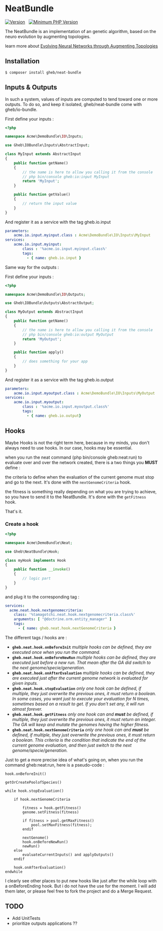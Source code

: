 # NeatBundle

[![Version](https://img.shields.io/badge/version-1.0-blue.svg)](https://img.shields.io/badge/version-1.0-blue.svg)
&nbsp;
[![Minimum PHP Version](https://img.shields.io/badge/php-%3E%205.6-lightgrey.svg)](https://php.net/)
&nbsp;

The NeatBundle is an implementation of an genetic algorithm, based on the neuro evolution by augmenting topologies.

learn more about [Evolving Neural Networks through Augmenting Topologies](http://nn.cs.utexas.edu/downloads/papers/stanley.ec02.pdf)

## Installation

```shell
$ composer install gheb/neat-bundle
```

## Inputs & Outputs

In such a system, values of inputs are computed to tend toward one or more outputs.
To do so, and keep it isolated, gheb/neat-bundle come with gheb/io-bundle.

First define your inputs :

```php
<?php

namespace Acme\DemoBundle\IO\Inputs;

use Gheb\IOBundle\Inputs\AbstractInput;

class MyInput extends AbstractInput
{
    public function getName()
    {
		// the name is here to allow you calling it from the console
		// php bin/console gheb:io:input MyInput
        return 'MyInput';
    }

    public function getValue()
    {
        // return the input value
    }
}
```

And register it as a service with the tag gheb.io.input

```yaml
parameters:
	acme.io.input.myinput.class : Acme\DemoBundle\IO\Inputs\MyInput
services:
	acme.io.input.myinput:
    	class : '%acme.io.input.myinput.class%'
	    tags:
	      - { name: gheb.io.input }
```

Same way for the outputs :

First define your inputs :

```php
<?php

namespace Acme\DemoBundle\IO\Outputs;

use Gheb\IOBundle\Outputs\AbstractOutput;

class MyOutput extends AbstractInput
{
    public function getName()
    {
		// the name is here to allow you calling it from the console
		// php bin/console gheb:io:output MyOutput
        return 'MyOutput';
    }

    public function apply()
    {
        // does something for your app
    }
}
```

And register it as a service with the tag gheb.io.output

```yaml
parameters:
	acme.io.input.myoutput.class : Acme\DemoBundle\IO\Inputs\MyOutput
services:
	acme.io.input.myoutput:
    	class : '%acme.io.input.myoutput.class%'
	    tags:
	      - { name: gheb.io.output}

```

## Hooks

Maybe Hooks is not the right term here, because in my minds, you don't always need to use hooks.
In our case, hooks may be essential.

when you run the neat command (php bin/console gheb:neat:run) to evaluate over and over the network created, there is a two things you **MUST** define :

the criteria to define when the evaluation of the current genome must stop and go to the next. It's done with the `nextGenomeCriteria` hook.

the fitness is something really depending on what you are trying to achieve, so you have to send it to the NeatBundle. It's done with the `getFitness` hook.

That's it.

### Create a hook

```php
<?php

namespace Acme\DemoBundle\Neat;

use Gheb\NeatBundle\Hook;

class myHook implements Hook
{
    public function __invoke()
    {
        // logic part
    }
}
```

and plug it to the corresponding tag :


```yaml
services:
  acme.neat.hook.nextgenomecriteria:
    class: '%tamagotchi.neat.hook.nextgenomecriteria.class%'
    arguments: [ "@doctrine.orm.entity_manager" ]
    tags:
      - { name: gheb.neat.hook.nextGenomeCriteria }
```

The different tags / hooks are :

* **`gheb.neat.hook.onBeforeInit`** _multiple hooks can be defined, they are executed once when you run the command._
* **`gheb.neat.hook.onBeforeNewRun`** _multiple hooks can be defined, they are executed just before a new run. That mean after the GA did switch to the next genome/specie/generation._
* **`gheb.neat.hook.onAfterEvaluation`** _multiple hooks can be defined, they are executed just after the current genome network is evaluated for given inputs._
* **`gheb.neat.hook.stopEvaluation`** _only one hook can be defined, if multiple, they just overwrite the previous ones, it must return a boolean. In some cases, you want just to execute your evaluation for N times, sometimes based on a result to get. If you don't set any, it will run almost forever._
* **`gheb.neat.hook.getFitness`** _only one hook can and **must** be defined, if multiple, they just overwrite the previous ones, it must return an integer. The GA will keep and mutate the genomes having the higher fitness._
* **`gheb.neat.hook.nextGenomeCriteria`** _only one hook can and **must** be defined, if multiple, they just overwrite the previous ones, it must return a boolean. This criteria is the condition that indicate the end of the current genome evaluation, and then just switch to the next genome/specie/generation._

Just to get a more precise idea of what's going on, when you run the command gheb:neat:run, here is a pseudo-code :

```
hook.onBeforeInit()

getOrCreatePoolofSpecies()

while hook.stopEvaluation()

	if hook.nextGenomeCriteria

		fitness = hook.getFitness()
		genome.setFitness(fitness)

		if fitness > pool.getMaxFitness()
        	pool.setMaxFitness(fitness);
		endif

		nextGenome()
		hook.onBeforeNewRun()
		newRun()
	else
		evaluateCurrentInputs() and applyOutputs()
	endif

	hook.onAfterEvaluation()
endwhile

```
I clearly see other places to put new hooks like just after the while loop with a onBeforeEnding hook.
But i do not have the use for the moment. I will add them later, or please feel free to fork the project and do a Merge Request.

## TODO

* Add UnitTests
* prioritize outputs applications ??
